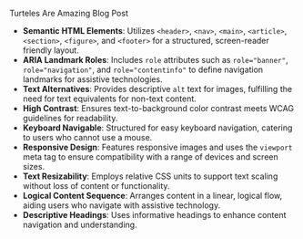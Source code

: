 Turteles Are Amazing Blog Post

- **Semantic HTML Elements**: Utilizes `<header>`, `<nav>`, `<main>`, `<article>`, `<section>`, `<figure>`, and `<footer>` for a structured, screen-reader friendly layout.
- **ARIA Landmark Roles**: Includes `role` attributes such as `role="banner"`, `role="navigation"`, and `role="contentinfo"` to define navigation landmarks for assistive technologies.
- **Text Alternatives**: Provides descriptive `alt` text for images, fulfilling the need for text equivalents for non-text content.
- **High Contrast**: Ensures text-to-background color contrast meets WCAG guidelines for readability.
- **Keyboard Navigable**: Structured for easy keyboard navigation, catering to users who cannot use a mouse.
- **Responsive Design**: Features responsive images and uses the `viewport` meta tag to ensure compatibility with a range of devices and screen sizes.
- **Text Resizability**: Employs relative CSS units to support text scaling without loss of content or functionality.
- **Logical Content Sequence**: Arranges content in a linear, logical flow, aiding users who navigate with assistive technology.
- **Descriptive Headings**: Uses informative headings to enhance content navigation and understanding.

